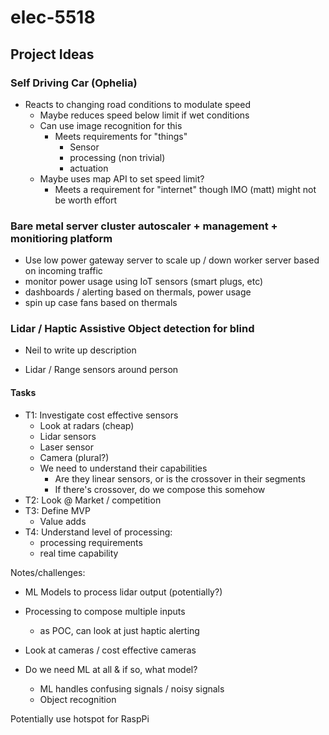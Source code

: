 # elec-5518

## Project Ideas

### Self Driving Car (Ophelia)

- Reacts to changing road conditions to modulate speed
  - Maybe reduces speed below limit if wet conditions
  - Can use image recognition for this
    - Meets requirements for "things"
      - Sensor
      - processing (non trivial)
      - actuation
  - Maybe uses map API to set speed limit? 
    - Meets a requirement for "internet" though IMO (matt) might not be worth effort

### Bare metal server cluster autoscaler + management + monitioring platform

- Use low power gateway server to scale up / down worker server based on incoming traffic
- monitor power usage using IoT sensors (smart plugs, etc)
- dashboards / alerting based on thermals, power usage
- spin up case fans based on thermals


### Lidar / Haptic Assistive Object detection for blind

- Neil to write up description

- Lidar / Range sensors around person

#### Tasks

- T1: Investigate cost effective sensors
  - Look at radars (cheap)
  - Lidar sensors
  - Laser sensor
  - Camera (plural?)
  - We need to understand their capabilities
    - Are they linear sensors, or is the crossover in their segments
    - If there's crossover, do we compose this somehow
- T2: Look @ Market / competition
- T3: Define MVP
  - Value adds
- T4: Understand level of processing:
  - processing requirements
  - real time capability


Notes/challenges:

- ML Models to process lidar output (potentially?)
- Processing to compose multiple inputs
  - as POC, can look at just haptic alerting


- Look at cameras / cost effective cameras


- Do we need ML at all & if so, what model?
  - ML handles confusing signals / noisy signals
  - Object recognition

Potentially use hotspot for RaspPi